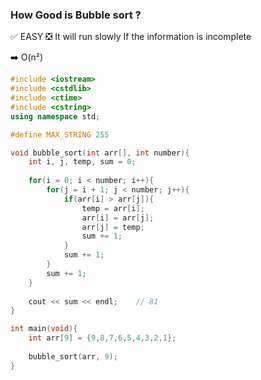 ### How Good is Bubble sort ?

✅ EASY
❎ It will run slowly If the information is incomplete

➡️ O(n²)

```cpp
#include <iostream>
#include <cstdlib>
#include <ctime>
#include <cstring>
using namespace std;

#define MAX_STRING 255

void bubble_sort(int arr[], int number){
	int i, j, temp, sum = 0;
	
	for(i = 0; i < number; i++){
		for(j = i + 1; j < number; j++){
			if(arr[i] > arr[j]){
				temp = arr[i];
				arr[i] = arr[j];
				arr[j] = temp;
				sum += 1;
			}
			sum += 1;
		}
		sum += 1;
	}
		
	cout << sum << endl;    // 81
}

int main(void){
	int arr[9] = {9,8,7,6,5,4,3,2,1};
	
	bubble_sort(arr, 9);
}
```
